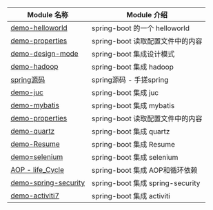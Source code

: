 
| Module 名称                                      | Module 介绍                  |
|------------------------------------------------|----------------------------|
| [demo-helloworld](./demo-helloworld)           | spring-boot 的一个 helloworld |
| [demo-properties](./demo-properties)           | spring-boot 读取配置文件中的内容     |
| [demo-design-mode](./demo-design-mode)         | spring-boot 集成设计模式         |
| [demo-hadoop](./demo-hadoop)                   | spring-boot 集成 hadoop      |
| [spring源码](./demo-java-web)                    | spring源码 - 手搓spring        |
| [demo-juc](./demo-juc)                         | spring-boot 集成 juc         |
| [demo-mybatis](./demo-mybatis)                 | spring-boot 集成 mybatis     |
| [demo-properties](./demo-properties)           | spring-boot 读取配置文件中的内容     |
| [demo-quartz](./demo-quartz)                   | spring-boot 集成 quartz      |
| [demo-Resume](./demo-Resume)                   | spring-boot 集成 Resume      |
| [demo=selenium](./demo-selenium)               | spring-boot 集成 selenium    |
| [AOP - life_Cycle](./demo-spring)              | spring-boot 集成 AOP和循环依赖    |
| [demo-spring-security](./demo-spring-security) | spring-boot 集成 spring-security |
| [demo-activiti7](./demo-activiti7)             | spring-boot 集成 activiti    |